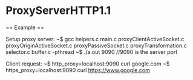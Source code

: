 # ProxyServerHTTP1.1

== Example ==

Setup proxy server:
~$ gcc helpers.c main.c proxyClientActiveSocket.c proxyOriginActiveSocket.c proxyPassiveSocket.c proxyTransformation.c selector.c buffer.c -pthread
~$ ./a.out 9090 //9090 is the server port

Client request:
~$ http_proxy=localhost:9090 curl google.com
~$ https_proxy=localhost:9090 curl https://www.google.com
